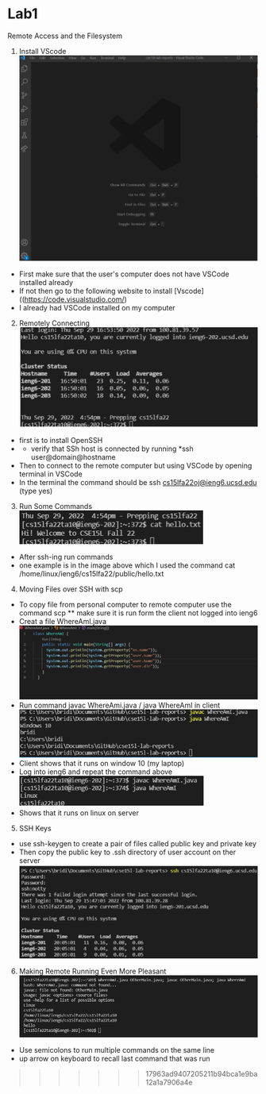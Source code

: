 # Lab1
Remote Access and the Filesystem
1. Install VScode <br />
![Vscode](sc1.png) <br />
* First make sure that the user's computer does not have VSCode installed already
* If not then go to the following website to install [Vscode]((https://code.visualstudio.com/)
* I already had VSCode installed on my computer <br />
2. Remotely Connecting <br />
![remotelyconnecting](sc2.png) <br />
* first is to install OpenSSH
* * verify that SSh host is connected by running *ssh user@domain@hostname
* Then to connect to the remote computer but using VSCode by opening terminal in VSCode
* In the terminal the command should be ssh cs15lfa22oj@ieng6.ucsd.edu (type yes)
3. Run Some Commands <br />
![commands](sc3.png) <br />
* After ssh-ing run commands
* one example is in the image above which I used the command cat /home/linux/ieng6/cs15lfa22/public/hello.txt
4. Moving Files over SSH with scp
* To copy file from personal computer to remote computer use the command scp
** make sure it is run form the client not logged into ieng6
* Creat a file WhereAmI.java <br />
![whereami](whereami.png)<br />
* Run command javac WhereAmi.java / java WhereAmI in client <br />
![sc4](sc4.png) <br />
* Client shows that it runs on window 10 (my laptop) 
* Log into ieng6 and repeat the command above <br />
![sc5](sc5.png)<br />
* Shows that it runs on linux on server
5. SSH Keys
* use ssh-keygen to create a pair of files called public key and private key
* Then copy the public key to .ssh directory of user account on ther server
![sc6](sc6.png)<br />
6. Making Remote Running Even More Pleasant<br />
![sc7](sc7.png)<br />
* Use semicolons to run multiple commands on the same line
* up arrow on keyboard to recall last command that was run
>>>>>>> 17963ad9407205211b94bca1e9ba12a1a7906a4e
